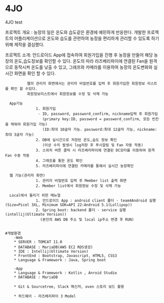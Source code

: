 # 4JO
4JO test






프로젝트 개요 : 농장의 일은 온도와 습도같은 환경에 예민하게 반응한다.
               개발한 프로젝트의 어플리케이션으로 온도와 습도를 관련하여 농장을 편리하게 관리할 수 있도록 하기위해 제작을 결심했다.
               
프로젝트 소개: 안드로이드 App에 접속하여 회원가입을 진행 후 농장을 만들어 해당 농장의 온도,습도정보를 확인할 수 있다.
              온도의 따라 라즈베리파이에 연결된 Fan을 원격으로 동작시켜 온도를 낮출 수 있고, 
              그래프와 카메라를 이용하여 농장의 온도변화와 실시간 화면을 확인 할 수 있다.
              
              웹의 관리자 화면에서는 관리자 비밀번호를 입력 후 회원가입한 회원정보 리스트를 확인 할 수있다.
              회원정보리스트에서 회원정보를 수정 및 삭제 가능

      App기능  
                  1. 회원가입
                   - ID, password, password_confirm, nickname입력 후 회원가입
                     (primary key:ID, password = password_confirm, 모든 빈칸을 채워야 회원가입 가능)
                     (ID:최대 10글자 가능. password:최대 12글자 가능, nickname: 최대 3글자 가능)
                  2. DB에 실시간으로 저장된 온도,습도 정보 확인
                     (이상 수치 발생시 log저장 후 푸시알림 및 Fan 자동 작동)
                  3. 스위치 버튼 클릭 시 라즈베리파이에 연결된 DC모터를 이용하여 원격 Fan 수동 작동
                  4. 그래프를 통한 온도 확인
                  5. 라즈베리파이에 연결된 카메라를 통해서 실시간 농장확인
      
      웹 기능(관리자 화면)
                  1. 관리자 비밀번호 입력 후 Member list 출력 화면
                  2. Member list에서 회원정보 수정 및 삭제 가능
               
      Local에서 돌리기 위한 메뉴얼
                  1. 안드로이드 App : android client 폴더 - team4Android 실행 (Size=Picel 3XL, Minimum SDK=API 22:Android 5.1(Lollipop)) 
                  2. Spring boot: backend 폴더 - service 실행(intellij(Ultimate Version))
                    (본인의 AWS DB 주소 및 local ip주소 변경 후 RUN)
                  
                  
    #개발환경
        -Web
        * SERVER : TOMCAT 11.0
        * DATABASE : MariaDB(AWS EC2 RDS생성)
        * IDE : Intellij(Ultimate Version)
        * FrontEnd : Bootstrap, Javascript, HTML5, CSS3
        * Language & Framework : Java, Spring boot

        -App
        * Language & Framework : Kotlin , Anroid Studio
        * DATABASE : MariaDB             

        * Git & Sourcetree, Slack 메신저, oven 스토리 보드 활용

        * 하드웨어 - 라즈베리파이 3 Model
